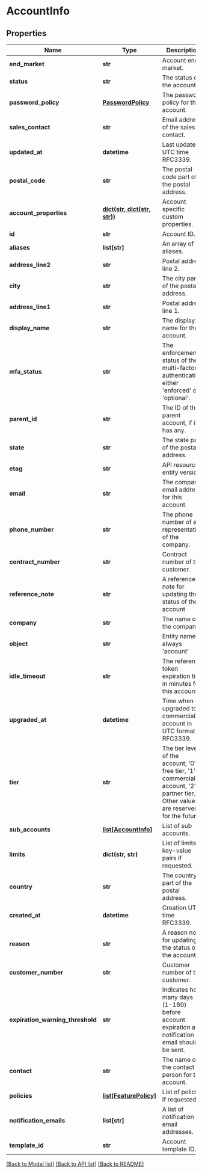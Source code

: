 # AccountInfo

## Properties
Name | Type | Description | Notes
------------ | ------------- | ------------- | -------------
**end_market** | **str** | Account end market. | 
**status** | **str** | The status of the account. | 
**password_policy** | [**PasswordPolicy**](PasswordPolicy.md) | The password policy for this account. | [optional] 
**sales_contact** | **str** | Email address of the sales contact. | [optional] 
**updated_at** | **datetime** | Last update UTC time RFC3339. | [optional] 
**postal_code** | **str** | The postal code part of the postal address. | [optional] 
**account_properties** | [**dict(str, dict(str, str))**](dict.md) | Account specific custom properties. | [optional] 
**id** | **str** | Account ID. | 
**aliases** | **list[str]** | An array of aliases. | 
**address_line2** | **str** | Postal address line 2. | [optional] 
**city** | **str** | The city part of the postal address. | [optional] 
**address_line1** | **str** | Postal address line 1. | [optional] 
**display_name** | **str** | The display name for the account. | [optional] 
**mfa_status** | **str** | The enforcement status of the multi-factor authentication, either &#39;enforced&#39; or &#39;optional&#39;. | [optional] 
**parent_id** | **str** | The ID of the parent account, if it has any. | [optional] 
**state** | **str** | The state part of the postal address. | [optional] 
**etag** | **str** | API resource entity version. | 
**email** | **str** | The company email address for this account. | [optional] 
**phone_number** | **str** | The phone number of a representative of the company. | [optional] 
**contract_number** | **str** | Contract number of the customer. | [optional] 
**reference_note** | **str** | A reference note for updating the status of the account | [optional] 
**company** | **str** | The name of the company. | [optional] 
**object** | **str** | Entity name: always &#39;account&#39; | 
**idle_timeout** | **str** | The reference token expiration time in minutes for this account. | [optional] 
**upgraded_at** | **datetime** | Time when upgraded to commercial account in UTC format RFC3339. | [optional] 
**tier** | **str** | The tier level of the account; &#39;0&#39;: free tier, &#39;1&#39;: commercial account, &#39;2&#39;: partner tier. Other values are reserved for the future. | 
**sub_accounts** | [**list[AccountInfo]**](AccountInfo.md) | List of sub accounts. | [optional] 
**limits** | **dict(str, str)** | List of limits as key-value pairs if requested. | [optional] 
**country** | **str** | The country part of the postal address. | [optional] 
**created_at** | **datetime** | Creation UTC time RFC3339. | [optional] 
**reason** | **str** | A reason note for updating the status of the account | [optional] 
**customer_number** | **str** | Customer number of the customer. | [optional] 
**expiration_warning_threshold** | **str** | Indicates how many days (1-180) before account expiration a notification email should be sent. | [optional] 
**contact** | **str** | The name of the contact person for this account. | [optional] 
**policies** | [**list[FeaturePolicy]**](FeaturePolicy.md) | List of policies if requested. | [optional] 
**notification_emails** | **list[str]** | A list of notification email addresses. | [optional] 
**template_id** | **str** | Account template ID. | [optional] 

[[Back to Model list]](../README.md#documentation-for-models) [[Back to API list]](../README.md#documentation-for-api-endpoints) [[Back to README]](../README.md)


